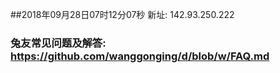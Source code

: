##2018年09月28日07时12分07秒 新址: 142.93.250.222
### 兔友常见问题及解答: https://github.com/wanggonging/d/blob/w/FAQ.md
